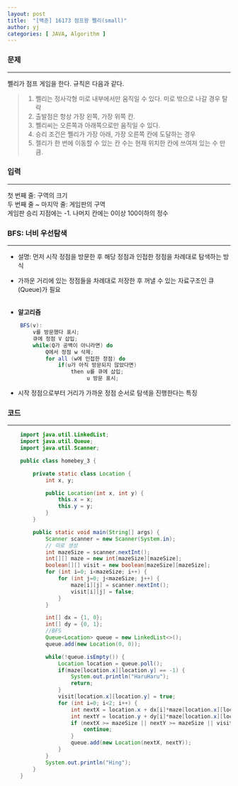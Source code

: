 ```yaml
---
layout: post
title:  "[백준] 16173 점프왕 쩰리(small)"
author: yj
categories: [ JAVA, Algorithm ]
---
```


### 문제
***
쩰리가 점프 게임을 한다. 규칙은 다음과 같다.
> 1. 쩰리는 정사각형 미로 내부에서만 움직일 수 있다. 미로 밖으로 나갈 경우 탈락
> 2. 출발점은 항상 가장 왼쪽, 가장 위쪽 칸.
> 3. 쩰리씨는 오른쪽과 아래쪽으로만 움직일 수 있다.
> 4. 승리 조건은 쩰리가 가장 아래, 가장 오른쪽 칸에 도달하는 경우
> 5. 젤리가 한 번에 이동할 수 있는 칸 수는 현재 위치한 칸에 쓰여져 있는 수 만큼.


### 입력
---
첫 번째 줄: 구역의 크기<br/>
두 번째 줄 ~ 마지막 줄: 게임판의 구역<br/>
게임판 승리 지점에는 -1. 나머지 칸에는 0이상 100이하의 정수<br/>

### BFS: 너비 우선탐색
---
- 설명: 먼저 시작 정점을 방문한 후 해당 정점과 인접한 정점을 차례대로 탐색하는 방식
- 가까운 거리에 있는 정점들을 차례대로 저장한 후 꺼낼 수 있는 자료구조인 큐(Queue)가 필요
<br/><br/>

- **알고리즘**
```java
    BFS(v):
        v를 방문했다 표시;
        큐에 정점 V 삽입;
        while(Q가 공백이 아니라면) do
            Q에서 정점 w 삭제;
            for all (w에 인접한 정점) do
                if(u가 아직 방문되지 않았다면)
                    then u를 큐에 삽입;
                         u 방문 표시;
```

- 시작 정점으로부터 거리가 가까운 정점 순서로 탐색을 진행한다는 특징

### 코드
---
```java
    import java.util.LinkedList;
    import java.util.Queue;
    import java.util.Scanner;

    public class homebey_3 {

        private static class Location {
            int x, y;

            public Location(int x, int y) {
                this.x = x;
                this.y = y;
            }
        }

        public static void main(String[] args) {
            Scanner scanner = new Scanner(System.in);
            // 미로 생성
            int mazeSize = scanner.nextInt();
            int[][] maze = new int[mazeSize][mazeSize];
            boolean[][] visit = new boolean[mazeSize][mazeSize];
            for (int i=0; i<mazeSize; i++) {
                for (int j=0; j<mazeSize; j++) {
                    maze[i][j] = scanner.nextInt();
                    visit[i][j] = false;
                }
            }

            int[] dx = {1, 0};
            int[] dy = {0, 1};
            //BFS
            Queue<Location> queue = new LinkedList<>();
            queue.add(new Location(0, 0));

            while(!queue.isEmpty()) {
                Location location = queue.poll();
                if(maze[location.x][location.y] == -1) {
                    System.out.println("HaruHaru");
                    return;
                }
                visit[location.x][location.y] = true;
                for (int i=0; i<2; i++) {
                    int nextX = location.x + dx[i]*maze[location.x][location.y];
                    int nextY = location.y + dy[i]*maze[location.x][location.y];
                    if (nextX >= mazeSize || nextY >= mazeSize || visit[nextX][nextY] == true) {
                        continue;
                    }
                    queue.add(new Location(nextX, nextY));
                }
            }
            System.out.println("Hing");
        }
    }
```